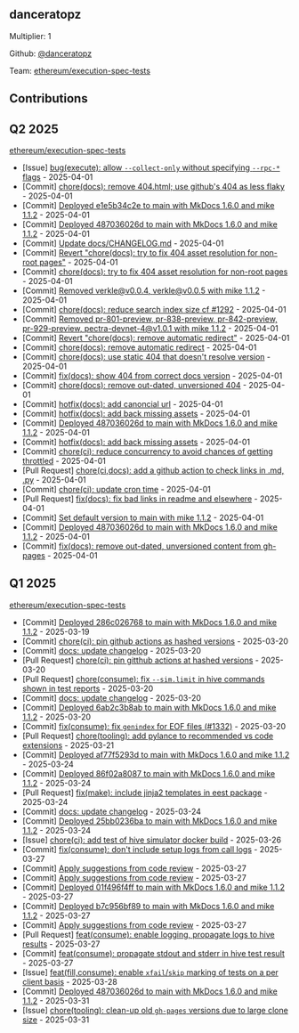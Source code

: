 
## danceratopz
Multiplier: 1

Github: [@danceratopz](https://github.com/danceratopz)

Team: [ethereum/execution-spec-tests](https://github.com/ethereum/execution-spec-tests)

## Contributions

## Q2 2025


[ethereum/execution-spec-tests](https://github.com/ethereum/execution-spec-tests)
* [Issue] [bug(execute): allow `--collect-only` without specifying `--rpc-*` flags](https://github.com/ethereum/execution-spec-tests/issues/1376) - 2025-04-01
* [Commit] [chore(docs): remove 404.html; use github's 404 as less flaky](https://github.com/ethereum/execution-spec-tests/commit/f59cde3b68db293d8e165c7c94c479584557fc66) - 2025-04-01
* [Commit] [Deployed e1e5b34c2e to main with MkDocs 1.6.0 and mike 1.1.2](https://github.com/ethereum/execution-spec-tests/commit/13c1a31221b4798a7872c12702b74d5144fb5af9) - 2025-04-01
* [Commit] [Deployed 487036026d to main with MkDocs 1.6.0 and mike 1.1.2](https://github.com/ethereum/execution-spec-tests/commit/a7776520f060474e8b1ca4522d91e0f88ec064ab) - 2025-04-01
* [Commit] [Update docs/CHANGELOG.md](https://github.com/ethereum/execution-spec-tests/commit/5f3a4d77d4fe29aeed79d1096e3e8cdd1ac604ef) - 2025-04-01
* [Commit] [Revert "chore(docs): try to fix 404 asset resolution for non-root pages"](https://github.com/ethereum/execution-spec-tests/commit/f564c4d246fd8788a0039600c20132f57659bcb7) - 2025-04-01
* [Commit] [chore(docs): try to fix 404 asset resolution for non-root pages](https://github.com/ethereum/execution-spec-tests/commit/e83cdd7d0052a113c2e7e2c0e8f0080e38ee4782) - 2025-04-01
* [Commit] [Removed verkle@v0.0.4, verkle@v0.0.5 with mike 1.1.2](https://github.com/ethereum/execution-spec-tests/commit/96ebcdb47e9d044106b2229fcb37bc91be479ac9) - 2025-04-01
* [Commit] [chore(docs): reduce search index size cf #1292](https://github.com/ethereum/execution-spec-tests/commit/be9cf293f0f1e5346116ed7cdcdc9a562dbda0f4) - 2025-04-01
* [Commit] [Removed pr-801-preview, pr-838-preview, pr-842-preview, pr-929-preview, pectra-devnet-4@v1.0.1 with mike 1.1.2](https://github.com/ethereum/execution-spec-tests/commit/9a3135524b1b4ff7d7d8274ae849a832ea0a5698) - 2025-04-01
* [Commit] [Revert "chore(docs): remove automatic redirect"](https://github.com/ethereum/execution-spec-tests/commit/21fab86af58d7c0be79ac2df4bfe03bce9d71964) - 2025-04-01
* [Commit] [chore(docs): remove automatic redirect](https://github.com/ethereum/execution-spec-tests/commit/0c0324b254deab594490015ace60c275fce6ce1c) - 2025-04-01
* [Commit] [chore(docs): use static 404 that doesn't resolve version](https://github.com/ethereum/execution-spec-tests/commit/274e831f116256e2a1494d30df90b6746c32c607) - 2025-04-01
* [Commit] [fix(docs): show 404 from correct docs version](https://github.com/ethereum/execution-spec-tests/commit/faae13e95d187348421d3a79de03b88bd19f310c) - 2025-04-01
* [Commit] [chore(docs): remove out-dated, unversioned 404](https://github.com/ethereum/execution-spec-tests/commit/afe59806371c4ed6b66b6ab48d356a3e570ded66) - 2025-04-01
* [Commit] [hotfix(docs): add canoncial url](https://github.com/ethereum/execution-spec-tests/commit/3105e616f52107f67f1a161566832248463eb956) - 2025-04-01
* [Commit] [hotfix(docs): add back missing assets](https://github.com/ethereum/execution-spec-tests/commit/735174723885ac25654f947b481355ff6b2aecea) - 2025-04-01
* [Commit] [Deployed 487036026d to main with MkDocs 1.6.0 and mike 1.1.2](https://github.com/ethereum/execution-spec-tests/commit/2697409192f1e785ac58c91a98af8d960582998a) - 2025-04-01
* [Commit] [hotfix(docs): add back missing assets](https://github.com/ethereum/execution-spec-tests/commit/e448c5302fae9b608e0073794fdaa8807f8222d2) - 2025-04-01
* [Commit] [chore(ci): reduce concurrency to avoid chances of getting throttled](https://github.com/ethereum/execution-spec-tests/commit/c270ecad276c3b08e48da724d39b3cd6c937d805) - 2025-04-01
* [Pull Request] [chore(ci,docs): add a github action to check links in .md, .py](https://github.com/ethereum/execution-spec-tests/pull/1375) - 2025-04-01
* [Commit] [chore(ci): update cron time](https://github.com/ethereum/execution-spec-tests/commit/e03213badd1af7578bdef0ce1915a6d713834fa0) - 2025-04-01
* [Pull Request] [fix(docs): fix bad links in readme and elsewhere](https://github.com/ethereum/execution-spec-tests/pull/1374) - 2025-04-01
* [Commit] [Set default version to main with mike 1.1.2](https://github.com/ethereum/execution-spec-tests/commit/d580c19502864f4311674403a4bb724297c3aa30) - 2025-04-01
* [Commit] [Deployed 487036026d to main with MkDocs 1.6.0 and mike 1.1.2](https://github.com/ethereum/execution-spec-tests/commit/0eefa1ff638e06326ff1de7a373fc4adc2c9453c) - 2025-04-01
* [Commit] [fix(docs): remove out-dated, unversioned content from gh-pages](https://github.com/ethereum/execution-spec-tests/commit/1141a08e97d3be95b1da03f95fe482da7dd1d5c1) - 2025-04-01
## Q1 2025

[ethereum/execution-spec-tests](https://github.com/ethereum/execution-spec-tests)
* [Commit] [Deployed 286c026768 to main with MkDocs 1.6.0 and mike 1.1.2](https://github.com/ethereum/execution-spec-tests/commit/772c97734fc99b8214a00c09e8b162f229ff3fc4) - 2025-03-19
* [Commit] [chore(ci): pin github actions as hashed versions](https://github.com/ethereum/execution-spec-tests/commit/ebd82885fe2167931322bd5b1aea7b09dd83d6f6) - 2025-03-20
* [Commit] [docs: update changelog](https://github.com/ethereum/execution-spec-tests/commit/c7aac2332829e9b88d842b1528156720350e7478) - 2025-03-20
* [Pull Request] [chore(ci): pin gitthub actions at hashed versions](https://github.com/ethereum/execution-spec-tests/pull/1334) - 2025-03-20
* [Pull Request] [chore(consume): fix `--sim.limit` in hive commands shown in test reports](https://github.com/ethereum/execution-spec-tests/pull/1333) - 2025-03-20
* [Commit] [docs: update changelog](https://github.com/ethereum/execution-spec-tests/commit/14ba1a2359634314210ed5f165b9ae06177957b1) - 2025-03-20
* [Commit] [Deployed 6ab2c3b8ab to main with MkDocs 1.6.0 and mike 1.1.2](https://github.com/ethereum/execution-spec-tests/commit/060ddd438edeb5c863fa23cac9564a51e38eebe3) - 2025-03-20
* [Commit] [fix(consume): fix `genindex` for EOF files (#1332)](https://github.com/ethereum/execution-spec-tests/commit/6ab2c3b8ab28f550ab055b436bd5281d1d75c877) - 2025-03-20
* [Pull Request] [chore(tooling): add pylance to recommended vs code extensions](https://github.com/ethereum/execution-spec-tests/pull/1338) - 2025-03-21
* [Commit] [Deployed af77f5293d to main with MkDocs 1.6.0 and mike 1.1.2](https://github.com/ethereum/execution-spec-tests/commit/335fc8ceb13e2455db9a6cd0d564738bdae535d7) - 2025-03-24
* [Commit] [Deployed 86f02a8087 to main with MkDocs 1.6.0 and mike 1.1.2](https://github.com/ethereum/execution-spec-tests/commit/74ddb9fc2aca03108eddd4f0b8eb73d633776ccf) - 2025-03-24
* [Pull Request] [fix(make): include jinja2 templates in eest package](https://github.com/ethereum/execution-spec-tests/pull/1342) - 2025-03-24
* [Commit] [docs: update changelog](https://github.com/ethereum/execution-spec-tests/commit/839d804a3c5f604fe4d226fab30d8e574d9051f7) - 2025-03-24
* [Commit] [Deployed 25bb0236ba to main with MkDocs 1.6.0 and mike 1.1.2](https://github.com/ethereum/execution-spec-tests/commit/d752e9bacdf76d890e1be1efc9139ff29f096065) - 2025-03-24
* [Issue] [chore(ci): add test of hive simulator docker build](https://github.com/ethereum/execution-spec-tests/issues/1354) - 2025-03-26
* [Commit] [fix(consume): don't include setup logs from call logs](https://github.com/ethereum/execution-spec-tests/commit/4e58741a1d701f2e4b5cd1023d8f668b244e6a20) - 2025-03-27
* [Commit] [Apply suggestions from code review](https://github.com/ethereum/execution-spec-tests/commit/6b53b3cce10366f748b8c06b7f46bd269bfbcfe6) - 2025-03-27
* [Commit] [Apply suggestions from code review](https://github.com/ethereum/execution-spec-tests/commit/1f8cda2c68400eb20bdddd28aa40b447eefce4a3) - 2025-03-27
* [Commit] [Deployed 01f496f4ff to main with MkDocs 1.6.0 and mike 1.1.2](https://github.com/ethereum/execution-spec-tests/commit/7d9bba7dc907b2856e60bc42b61e40eebbd31259) - 2025-03-27
* [Commit] [Deployed b7c956bf89 to main with MkDocs 1.6.0 and mike 1.1.2](https://github.com/ethereum/execution-spec-tests/commit/754bdcd4e9b78216c9f3e60d08af75d306e0ef05) - 2025-03-27
* [Commit] [Apply suggestions from code review](https://github.com/ethereum/execution-spec-tests/commit/cdf21f66e9f19c6f478b6ea16c8e2c9d10d7077e) - 2025-03-27
* [Pull Request] [feat(consume): enable logging, propagate logs to hive results](https://github.com/ethereum/execution-spec-tests/pull/1361) - 2025-03-27
* [Commit] [feat(consume): propagate stdout and stderr in hive test result](https://github.com/ethereum/execution-spec-tests/commit/00b37a07fae1867a99352d00fd894272229915f5) - 2025-03-27
* [Issue] [feat(fill,consume): enable `xfail`/`skip` marking of tests on a per client basis](https://github.com/ethereum/execution-spec-tests/issues/1363) - 2025-03-28
* [Commit] [Deployed 487036026d to main with MkDocs 1.6.0 and mike 1.1.2](https://github.com/ethereum/execution-spec-tests/commit/05335ae376272b5558a460cd7f780fc9e19b555b) - 2025-03-31
* [Issue] [chore(tooling): clean-up old `gh-pages` versions due to large clone size](https://github.com/ethereum/execution-spec-tests/issues/1369) - 2025-03-31
